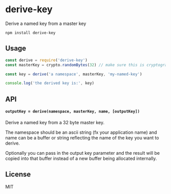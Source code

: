 # derive-key

Derive a named key from a master key

```
npm install derive-key
```

## Usage

``` js
const derive = require('derive-key')
const masterKey = crypto.randomBytes(32) // make sure this is cryptographic seed

const key = derive('a namespace', masterKey, 'my-named-key')

console.log('the derived key is:', key)
```

## API

#### `outputKey = derive(namespace, masterKey, name, [outputKey])`

Derive a named key from a 32 byte master key.

The namespace should be an ascii string (fx your application name) and name can be a buffer
or string reflecting the name of the key you want to derive.

Optionally you can pass in the output key parameter and the result will be copied into that
buffer instead of a new buffer being allocated internally.

## License

MIT

